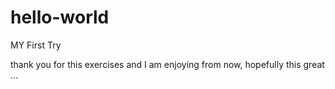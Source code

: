 hello-world
===========

MY First Try

thank you for this exercises and I am enjoying 
from now, hopefully this great ...
